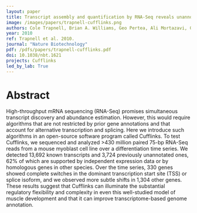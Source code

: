 ```yaml
---
layout: paper
title: Transcript assembly and quantification by RNA-Seq reveals unannotated transcripts and isoform switching during cell differentiation
image: /images/papers/trapnell-cufflinks.png
authors: Cole Trapnell, Brian A. Williams, Geo Pertea, Ali Mortazavi, Gordon Kwan, Marijke J. Van Baren, Steven L. Salzberg, Barbara J. Wold, Lior Pachter.
year: 2010
ref: Trapnell et al. 2010.
journal: "Nature Biotechnology"
pdf: /pdfs/papers/trapnell-cufflinks.pdf
doi: 10.1038/nbt.1621
projects: Cufflinks
led_by_lab: True
---
```


# Abstract

High-throughput mRNA sequencing (RNA-Seq) promises simultaneous transcript discovery and abundance estimation. However, this would require algorithms that are not restricted by prior gene annotations and that account for alternative transcription and splicing. Here we introduce such algorithms in an open-source software program called Cufflinks. To test Cufflinks, we sequenced and analyzed >430 million paired 75-bp RNA-Seq reads from a mouse myoblast cell line over a differentiation time series. We detected 13,692 known transcripts and 3,724 previously unannotated ones, 62% of which are supported by independent expression data or by homologous genes in other species. Over the time series, 330 genes showed complete switches in the dominant transcription start site (TSS) or splice isoform, and we observed more subtle shifts in 1,304 other genes. These results suggest that Cufflinks can illuminate the substantial regulatory flexibility and complexity in even this well-studied model of muscle development and that it can improve transcriptome-based genome annotation.